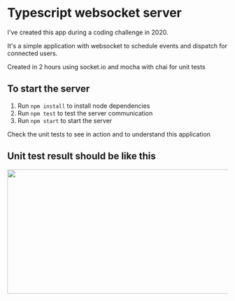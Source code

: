 # Typescript websocket server

I've created this app during a coding challenge in 2020.

It's a simple application with websocket to schedule events and dispatch for connected users.

Created in 2 hours using socket.io and mocha with chai for unit tests

To start the server
------------

1.  Run ```npm install``` to install node dependencies
2.  Run ```npm test``` to test the server communication
2.  Run ```npm start``` to start the server

Check the unit tests to see in action and to understand this application


Unit test result should be like this
------------
<p align="center">
    <img width="649" height="284" src="https://github.com/jasielmacedo/typescript-coding-challenge-server/blob/main/tests/result.png?raw=true">
</p>